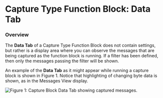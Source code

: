 # Capture Type Function Block: Data Tab

### Overview

The **Data Tab** of a Capture Type Function Block does not contain settings, but rather is a display area where you can observe the messages that are being captured as the function block is running. If a filter has been defined, then only the messages passing the filter will be shown.

An example of the **Data Tab** as it might appear while running a capture block is shown in Figure 1. Notice that highlighting of changing byte data is shown, as in the Messages View display.

![Figure 1: Capture Block Data Tab showing captured messages.](../../../../../.gitbook/assets/capture\_block\_data\_tab.gif)
